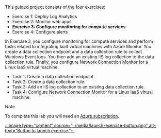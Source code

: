 
This guided project consists of the four exercises:

- Exercise 1: Deploy Log Analytics
- Exercise 2: Monitor web apps
- **Exercise 3: Configure monitoring for compute services**
- Exercise 4: Configure alerts

In Exercise 3, you configure monitoring for compute services and perform tasks related to integrating IaaS virtual machines with Azure Monitor.
You create a data collection endpoint and a data collection rule to collect Windows Event logs. You then add an existing IIS log collection to the data collection rule. Finally, you configure Network Connection Monitor for a Linux IaaS virtual machine.

- Task 1: Create a data collection endpoint.
- Task 2: Create a data collection rule.
- Task 3: Add an IIS log collection to an existing data collection rule.
- Task 4: Configure Network Connection Monitor for a Linux IaaS virtual machine.

> [!NOTE]
> To complete this lab you will need an [Azure subscription](https://azure.microsoft.com/free/).

[:::image type="content" source="../media/launch-exercise-button.png" alt-text="Button to launch exercise.":::
](https://microsoftlearning.github.io/AZ-1004-deploy-configure-azure-monitor/Instructions/Labs/LAB_04_exercise_configure_monitoring_compute_services.html)
